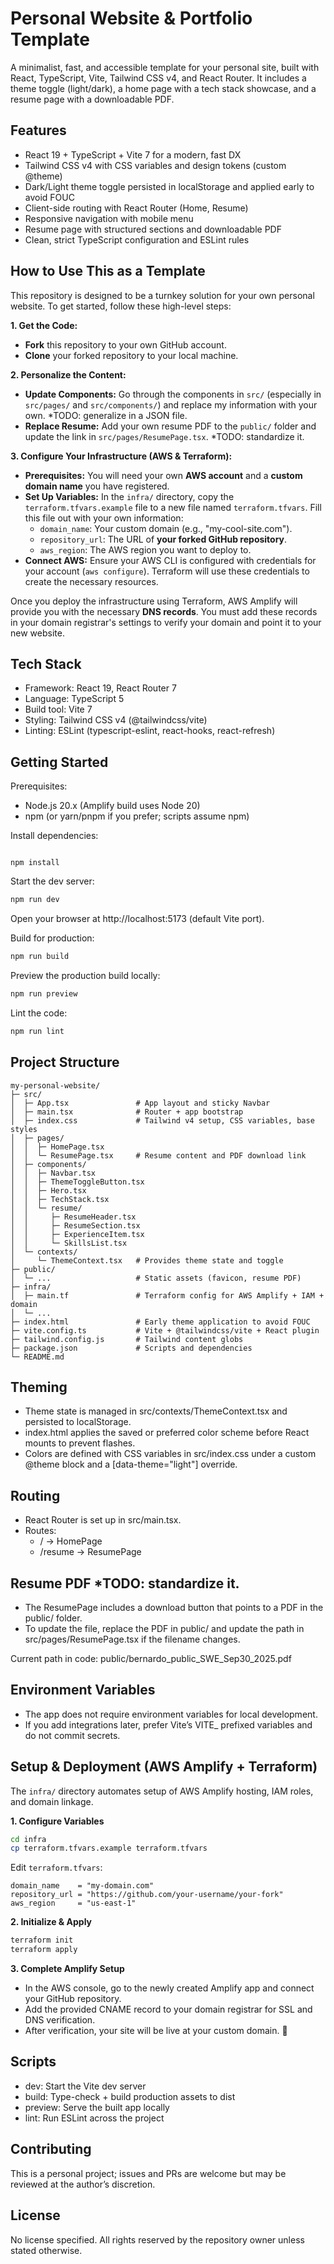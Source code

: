 # Personal Website & Portfolio Template

A minimalist, fast, and accessible template for your personal site, built with React, TypeScript, Vite, Tailwind CSS v4, and React Router. It includes a theme toggle (light/dark), a home page with a tech stack showcase, and a resume page with a downloadable PDF.

## Features

- React 19 + TypeScript + Vite 7 for a modern, fast DX
- Tailwind CSS v4 with CSS variables and design tokens (custom @theme)
- Dark/Light theme toggle persisted in localStorage and applied early to avoid FOUC
- Client-side routing with React Router (Home, Resume)
- Responsive navigation with mobile menu
- Resume page with structured sections and downloadable PDF
- Clean, strict TypeScript configuration and ESLint rules

## How to Use This as a Template

This repository is designed to be a turnkey solution for your own personal website. To get started, follow these high-level steps:

**1. Get the Code:**
- **Fork** this repository to your own GitHub account.
- **Clone** your forked repository to your local machine.

**2. Personalize the Content:**
- **Update Components:** Go through the components in `src/` (especially in `src/pages/` and `src/components/`) and replace my information with your own. *TODO: generalize in a JSON file.
- **Replace Resume:** Add your own resume PDF to the `public/` folder and update the link in `src/pages/ResumePage.tsx`. *TODO: standardize it.

**3. Configure Your Infrastructure (AWS & Terraform):**
- **Prerequisites:** You will need your own **AWS account** and a **custom domain name** you have registered.
- **Set Up Variables:** In the `infra/` directory, copy the `terraform.tfvars.example` file to a new file named `terraform.tfvars`. Fill this file out with your own information:
    - `domain_name`: Your custom domain (e.g., "my-cool-site.com").
    - `repository_url`: The URL of **your forked GitHub repository**.
    - `aws_region`: The AWS region you want to deploy to.
- **Connect AWS:** Ensure your AWS CLI is configured with credentials for your account (`aws configure`). Terraform will use these credentials to create the necessary resources.

Once you deploy the infrastructure using Terraform, AWS Amplify will provide you with the necessary **DNS records**. You must add these records in your domain registrar's settings to verify your domain and point it to your new website.

## Tech Stack

- Framework: React 19, React Router 7
- Language: TypeScript 5
- Build tool: Vite 7
- Styling: Tailwind CSS v4 (@tailwindcss/vite)
- Linting: ESLint (typescript-eslint, react-hooks, react-refresh)

## Getting Started

Prerequisites:
- Node.js 20.x (Amplify build uses Node 20)
- npm (or yarn/pnpm if you prefer; scripts assume npm)

Install dependencies:

<pre><code>
npm install
</code></pre>

Start the dev server:

```bash
npm run dev
```

Open your browser at http://localhost:5173 (default Vite port).

Build for production:

```bash
npm run build
```

Preview the production build locally:

```bash
npm run preview
```

Lint the code:

```bash
npm run lint
```

## Project Structure

```
my-personal-website/
├─ src/
│  ├─ App.tsx               # App layout and sticky Navbar
│  ├─ main.tsx              # Router + app bootstrap
│  ├─ index.css             # Tailwind v4 setup, CSS variables, base styles
│  ├─ pages/
│  │  ├─ HomePage.tsx
│  │  └─ ResumePage.tsx     # Resume content and PDF download link
│  ├─ components/
│  │  ├─ Navbar.tsx
│  │  ├─ ThemeToggleButton.tsx
│  │  ├─ Hero.tsx
│  │  ├─ TechStack.tsx
│  │  └─ resume/
│  │     ├─ ResumeHeader.tsx
│  │     ├─ ResumeSection.tsx
│  │     ├─ ExperienceItem.tsx
│  │     └─ SkillsList.tsx
│  └─ contexts/
│     └─ ThemeContext.tsx   # Provides theme state and toggle
├─ public/
│  └─ ...                   # Static assets (favicon, resume PDF)
├─ infra/
│  ├─ main.tf               # Terraform config for AWS Amplify + IAM + domain
│  └─ ... 
├─ index.html               # Early theme application to avoid FOUC
├─ vite.config.ts           # Vite + @tailwindcss/vite + React plugin
├─ tailwind.config.js       # Tailwind content globs
├─ package.json             # Scripts and dependencies
└─ README.md
```

## Theming

- Theme state is managed in src/contexts/ThemeContext.tsx and persisted to localStorage.
- index.html applies the saved or preferred color scheme before React mounts to prevent flashes.
- Colors are defined with CSS variables in src/index.css under a custom @theme block and a [data-theme="light"] override.

## Routing

- React Router is set up in src/main.tsx.
- Routes:
  - / → HomePage
  - /resume → ResumePage

## Resume PDF *TODO: standardize it.

- The ResumePage includes a download button that points to a PDF in the public/ folder.
- To update the file, replace the PDF in public/ and update the path in src/pages/ResumePage.tsx if the filename changes.

Current path in code: public/bernardo_public_SWE_Sep30_2025.pdf

## Environment Variables

- The app does not require environment variables for local development.
- If you add integrations later, prefer Vite’s VITE_ prefixed variables and do not commit secrets.

## Setup & Deployment (AWS Amplify + Terraform)

The `infra/` directory automates setup of AWS Amplify hosting, IAM roles, and domain linkage.

**1. Configure Variables**
```bash
cd infra
cp terraform.tfvars.example terraform.tfvars
```
Edit `terraform.tfvars`:
```hcl
domain_name    = "my-domain.com"
repository_url = "https://github.com/your-username/your-fork"
aws_region     = "us-east-1"
```

**2. Initialize & Apply**
```bash
terraform init
terraform apply
```

**3. Complete Amplify Setup**
- In the AWS console, go to the newly created Amplify app and connect your GitHub repository.
- Add the provided CNAME record to your domain registrar for SSL and DNS verification.
- After verification, your site will be live at your custom domain. 🎉

## Scripts

- dev: Start the Vite dev server
- build: Type-check + build production assets to dist
- preview: Serve the built app locally
- lint: Run ESLint across the project

## Contributing

This is a personal project; issues and PRs are welcome but may be reviewed at the author’s discretion.

## License

No license specified. All rights reserved by the repository owner unless stated otherwise.
